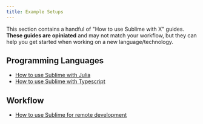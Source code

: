 ```yaml
---
title: Example Setups
---
```


This section contains a handful of "How to use Sublime with X" guides.
**These guides are opiniated** and may not match your workflow,
but they can help you get started
when working on a new language/technology.

## Programming Languages

- [How to use Sublime with Julia](./julia.md)
- [How to use Sublime with Typescript](./julia.md)

## Workflow

- [How to use Sublime for remote development](./remote_dev.md)
